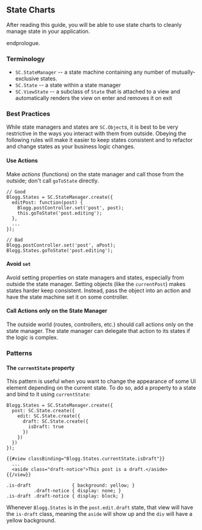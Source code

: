 ## State Charts

After reading this guide, you will be able to use state charts to cleanly
manage state in your application.

endprologue.

### Terminology

 * `SC.StateManager` -- a state machine containing any number of
   mutually-exclusive states.
 * `SC.State` -- a state within a state manager
 * `SC.ViewState` -- a subclass of `State` that is attached to a view and
   automatically renders the view on enter and removes it on exit

### Best Practices

While state managers and states are `SC.Object`s, it is best to be very
restrictive in the ways you interact with them from outside. Obeying the
following rules will make it easier to keep states consistent and to
refactor and change states as your business logic changes.

#### Use Actions

Make *actions* (functions) on the state manager and call those from the
outside; don't call `goToState` directly.

    // Good
    Blogg.States = SC.StateManager.create({
      editPost: function(post) {
        Blogg.postController.set('post', post);
        this.goToState('post.editing');
      },
      ...
    });

    // Bad
    Blogg.postController.set('post', aPost);
    Blogg.States.goToState('post.editing');

#### Avoid `set`

Avoid setting properties on state managers and states, especially from
outside the state manager. Setting objects (like the `currentPost`) makes
states harder keep consistent. Instead, pass the object into an action
and have the state machine set it on some controller.

#### Call Actions only on the State Manager

The outside world (routes, controllers, etc.) should call actions only
on the state manager. The state manager can delegate that action to its states
if the logic is complex.

### Patterns

#### The `currentState` property

This pattern is useful when you want to change the appearance of some UI
element depending on the current state. To do so, add a property to a
state and bind to it using `currentState`:

    Blogg.States = SC.StateManager.create({
      post: SC.State.create({
        edit: SC.State.create({
          draft: SC.State.create({
            isDraft: true
          })
        })
      })
    });

    {{#view classBinding="Blogg.States.currentState.isDraft"}}
      ...
      <aside class="draft-notice">This post is a draft.</aside>
    {{/view}}

    .is-draft               { background: yellow; }
              .draft-notice { display: none; }
    .is-draft .draft-notice { display: block; }

Whenever `Blogg.States` is in the `post.edit.draft` state, that view
will have the `is-draft` class, meaning the `aside` will show up and the
`div` will have a yellow background.

